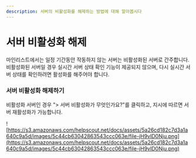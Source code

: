```yaml
---
description: 서버의 비활성화를 해제하는 방법에 대해 알아봅시다
---
```


# 서버 비활성화 해제

마인리스트에서는 일정 기간동안 작동하지 않는 서버는 비활성화된 서버로 간주합니다. 비활성화된 서버일 경우 실시간 서버 상태 확인 기능이 제공되지 않으며, 다시 실시간 서버 상태를 확인하려면 활성화를 해주어야 합니다.

### **서버 비활성화 해제하기**

비활성화 서버인 경우 "> 서버 비활성화가 무엇인가요?"를 클릭하고, 지시에 따르면 서버 재활성화가 가능합니다.

![https://s3.amazonaws.com/helpscout.net/docs/assets/5a26cd182c7d3a1a640c9a5d/images/5c44cb63042863543ccc063e/file-jH9vID0Nju.png](https://s3.amazonaws.com/helpscout.net/docs/assets/5a26cd182c7d3a1a640c9a5d/images/5c44cb63042863543ccc063e/file-jH9vID0Nju.png)
